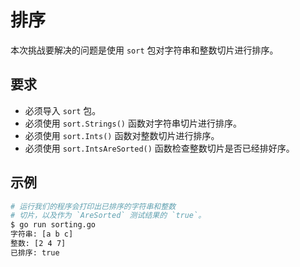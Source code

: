 # 排序

本次挑战要解决的问题是使用 `sort` 包对字符串和整数切片进行排序。

## 要求

- 必须导入 `sort` 包。
- 必须使用 `sort.Strings()` 函数对字符串切片进行排序。
- 必须使用 `sort.Ints()` 函数对整数切片进行排序。
- 必须使用 `sort.IntsAreSorted()` 函数检查整数切片是否已经排好序。

## 示例

```sh
# 运行我们的程序会打印出已排序的字符串和整数
# 切片，以及作为 `AreSorted` 测试结果的 `true`。
$ go run sorting.go
字符串: [a b c]
整数: [2 4 7]
已排序: true
```
